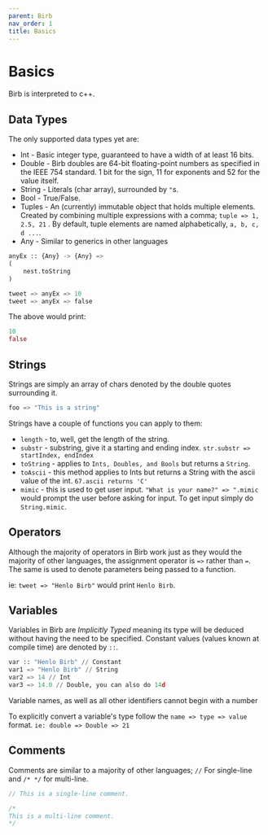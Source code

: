 ```yaml
---
parent: Birb
nav_order: 1
title: Basics
---
```


# Basics

Birb is interpreted to c++.

## Data Types

The only supported data types yet are:

- Int - Basic integer type, guaranteed to have a width of at least 16 bits.
- Double - Birb doubles are 64-bit floating-point numbers as specified in the IEEE 754 standard. 1 bit for the sign, 11 for exponents and 52 for the value itself.
- String - Literals (char array), surrounded by `"`s.
- Bool - True/False.
- Tuples - An (currently) immutable object that holds multiple elements. Created by combining multiple expressions with a comma; `tuple => 1, 2.5, 21` . By default, tuple elements are named alphabetically, `a, b, c, d ...`.
- Any - Similar to generics in other languages 

```python
anyEx :: {Any} -> {Any} =>
(
	nest.toString
)

tweet => anyEx => 10
tweet => anyEx => false
```


The above would print: 


```dart
10
false
```

## Strings

Strings are simply an array of chars denoted by the double quotes surrounding it.

```python
foo => "This is a string"
```

Strings have a couple of functions you can apply to them:

- `length` - to, well, get the length of the string.
- `substr` - substring, give it a starting and ending index. `str.substr => startIndex, endIndex`
- `toString` - applies to `Ints, Doubles, and Bools` but returns a `String`.
- `toAscii` - this method applies to Ints but returns a String with the ascii value of the int. `67.ascii returns 'C'`
- `mimic` - this is used to get user input. `"What is your name?" => ".mimic` would prompt the user before asking for input. To get input simply do `String.mimic`.

## Operators

Although the majority of operators in Birb work just as they would the majority of other languages, the assignment operator is `=>` rather than `=`.
The same is used to denote parameters being passed to a function.

ie: `tweet => "Henlo Birb"` would print `Henlo Birb`.

## Variables

Variables in Birb are *Implicitly Typed* meaning its type will be deduced without having the need to be specified.
Constant values (values known at compile time) are denoted by `::`.

```python
var :: "Henlo Birb" // Constant
var1 => "Henlo Birb" // String
var2 => 14 // Int
var3 => 14.0 // Double, you can also do 14d
```

Variable names, as well as all other identifiers cannot begin with a number

To explicitly convert a variable's type follow the `name => type => value` format.
`ie: double => Double => 21`

## Comments

Comments are similar to a majority of other languages;
`//` For single-line and `/* */` for multi-line.

```dart
// This is a single-line comment.

/*
This is a multi-line comment.
*/
```